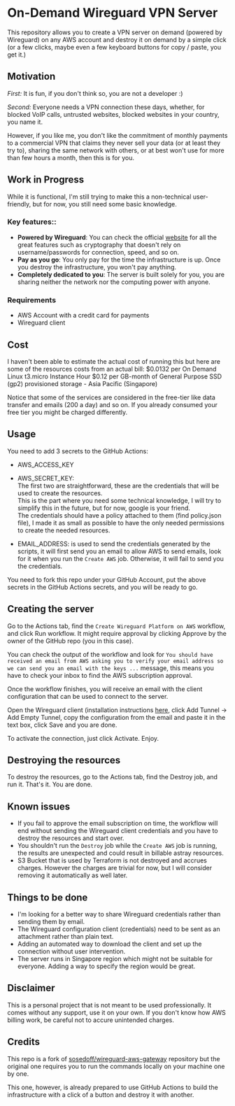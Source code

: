 # On-Demand Wireguard VPN Server
This repository allows you to create a VPN server on demand (powered by Wireguard) on any AWS account and destroy it on demand by a simple click (or a few clicks, maybe even a few keyboard buttons for copy / paste, you get it.)

## Motivation
*First:* It is fun, if you don't think so, you are not a developer :)

*Second:* Everyone needs a VPN connection these days, whether, for blocked VoIP calls, untrusted websites, blocked websites in your country, you name it.

However, if you like me, you don't like the commitment of monthly payments to a commercial VPN that claims they never sell your data (or at least they try to), sharing the same network with others, or at best won't use for more than few hours a month, then this is for you.

## Work in Progress
While it is functional, I'm still trying to make this a non-technical user-friendly, but for now, you still need some basic knowledge.

### Key features::

- **Powered by Wireguard**: You can check the official [website](https://www.wireguard.com/) for all the great features such as cryptography that doesn't rely on username/passwords for connection, speed, and so on.
- **Pay as you go**: You only pay for the time the infrastructure is up. Once you destroy the infrastructure, you won't pay anything.
- **Completely dedicated to you**: The server is built solely for you, you are sharing neither the network nor the computing power with anyone.

### Requirements

- AWS Account with a credit card for payments
- Wireguard client

## Cost
I haven't been able to estimate the actual cost of running this but here are some of the resources costs from an actual bill:
$0.0132 per On Demand Linux t3.micro Instance Hour
$0.12 per GB-month of General Purpose SSD (gp2) provisioned storage - Asia Pacific (Singapore)

Notice that some of the services are considered in the free-tier like data transfer and emails (200 a day) and so on. 
If you already consumed your free tier you might be charged differently.



## Usage


You need to add 3 secrets to the GitHub Actions:
- AWS_ACCESS_KEY
- AWS_SECRET_KEY:  
The first two are straightforward, these are the credentials that will be used to create the resources.  
This is the part where you need some technical knowledge, I will try to simplify this in the future, but for now, google is your friend.  
The credentials should have a policy attached to them (find policy.json file), I made it as small as possible to have the only needed permissions to create the needed resources.

- EMAIL_ADDRESS:
 is used to send the credentials generated by the scripts, it will first send you an email to allow AWS to send emails, look for it when you run the `Create AWS` job. Otherwise, it will fail to send you the credentials.

You need to fork this repo under your GitHub Account, put the above secrets in the GitHub Actions secrets, and you will be ready to go.

## Creating the server

Go to the Actions tab, find the `Create Wireguard Platform on AWS` workflow, and click Run workflow. It might require approval by clicking Approve by the owner of the GitHub repo (you in this case).

You can check the output of the workflow and look for 
`You should have received an email from AWS asking you to verify your email address so we can send you an email with the keys ...` 
message, this means you have to check your inbox to find the AWS subscription approval.

Once the workflow finishes, you will receive an email with the client configuration that can be used to connect to the server.

Open the Wireguard client (installation instructions [here](https://www.wireguard.com/install/), click Add Tunnel -> Add Empty Tunnel, copy the configuration from the email and paste it in the text box, click Save and you are done.

To activate the connection, just click Activate. Enjoy.

## Destroying the resources
To destroy the resources, go to the Actions tab, find the Destroy job, and run it.
That's it. You are done.

## Known issues
- If you fail to approve the email subscription on time, the workflow will end without sending the Wireguard client credentials and you have to destroy the resources and start over.
- You shouldn't run the `Destroy` job while the `Create AWS` job is running, the results are unexpected and could result in billable astray resources.
- S3 Bucket that is used by Terraform is not destroyed and accrues charges. However the charges are trivial for now, but I will consider removing it automatically as well later.

## Things to be done
- I'm looking for a better way to share Wireguard credentials rather than sending them by email.
- The Wireguard configuration client (credentials) need to be sent as an attachment rather than plain text.
- Adding an automated way to download the client and set up the connection without user intervention.
- The server runs in Singapore region which might not be suitable for everyone. Adding a way to specify the region would be great.

## Disclaimer
This is a personal project that is not meant to be used professionally. It comes without any support, use it on your own.
If you don't know how AWS billing work, be careful not to accure unintended charges.

## Credits
This repo is a fork of  [sosedoff/wireguard-aws-gateway](https://github.com/sosedoff/wireguard-aws-gateway) repository but the original one requires you to run the commands locally on your machine one by one.

This one, however, is already prepared to use GitHub Actions to build the infrastructure with a click of a button and destroy it with another.


